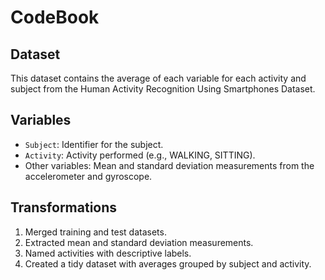 # CodeBook

## Dataset
This dataset contains the average of each variable for each activity and subject from the Human Activity Recognition Using Smartphones Dataset.

## Variables
- `Subject`: Identifier for the subject.
- `Activity`: Activity performed (e.g., WALKING, SITTING).
- Other variables: Mean and standard deviation measurements from the accelerometer and gyroscope.

## Transformations
1. Merged training and test datasets.
2. Extracted mean and standard deviation measurements.
3. Named activities with descriptive labels.
4. Created a tidy dataset with averages grouped by subject and activity.
